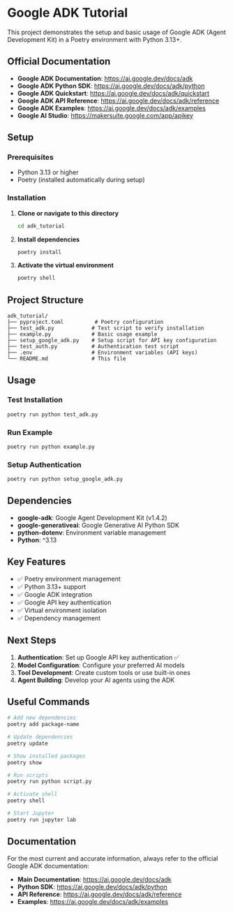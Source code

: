 # Google ADK Tutorial

This project demonstrates the setup and basic usage of Google ADK (Agent Development Kit) in a Poetry environment with Python 3.13+.

## Official Documentation

- **Google ADK Documentation**: https://ai.google.dev/docs/adk
- **Google ADK Python SDK**: https://ai.google.dev/docs/adk/python
- **Google ADK Quickstart**: https://ai.google.dev/docs/adk/quickstart
- **Google ADK API Reference**: https://ai.google.dev/docs/adk/reference
- **Google ADK Examples**: https://ai.google.dev/docs/adk/examples
- **Google AI Studio**: https://makersuite.google.com/app/apikey

## Setup

### Prerequisites
- Python 3.13 or higher
- Poetry (installed automatically during setup)

### Installation

1. **Clone or navigate to this directory**
   ```bash
   cd adk_tutorial
   ```

2. **Install dependencies**
   ```bash
   poetry install
   ```

3. **Activate the virtual environment**
   ```bash
   poetry shell
   ```

## Project Structure

```
adk_tutorial/
├── pyproject.toml          # Poetry configuration
├── test_adk.py            # Test script to verify installation
├── example.py             # Basic usage example
├── setup_google_adk.py    # Setup script for API key configuration
├── test_auth.py           # Authentication test script
├── .env                   # Environment variables (API keys)
└── README.md              # This file
```

## Usage

### Test Installation
```bash
poetry run python test_adk.py
```

### Run Example
```bash
poetry run python example.py
```

### Setup Authentication
```bash
poetry run python setup_google_adk.py
```

## Dependencies

- **google-adk**: Google Agent Development Kit (v1.4.2)
- **google-generativeai**: Google Generative AI Python SDK
- **python-dotenv**: Environment variable management
- **Python**: ^3.13

## Key Features

- ✅ Poetry environment management
- ✅ Python 3.13+ support
- ✅ Google ADK integration
- ✅ Google API key authentication
- ✅ Virtual environment isolation
- ✅ Dependency management

## Next Steps

1. **Authentication**: Set up Google API key authentication ✅
2. **Model Configuration**: Configure your preferred AI models
3. **Tool Development**: Create custom tools or use built-in ones
4. **Agent Building**: Develop your AI agents using the ADK

## Useful Commands

```bash
# Add new dependencies
poetry add package-name

# Update dependencies
poetry update

# Show installed packages
poetry show

# Run scripts
poetry run python script.py

# Activate shell
poetry shell

# Start Jupyter
poetry run jupyter lab
```

## Documentation

For the most current and accurate information, always refer to the official Google ADK documentation:

- **Main Documentation**: https://ai.google.dev/docs/adk
- **Python SDK**: https://ai.google.dev/docs/adk/python
- **API Reference**: https://ai.google.dev/docs/adk/reference
- **Examples**: https://ai.google.dev/docs/adk/examples 